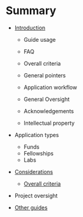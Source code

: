 # Summary

* [Introduction](README.md)

  * Guide usage
  * FAQ
  * Overall criteria
  * General pointers

  * Application workflow
  * General Oversight
  * Acknowledgements
  * Intellectual property

* Application types
  * Funds
  * Fellowships
  * Labs
* [Considerations](chapter1.md)

  * [Overall criteria](overall-criteria.md)

* Project oversight

* [Other guides](other-guides.md)



